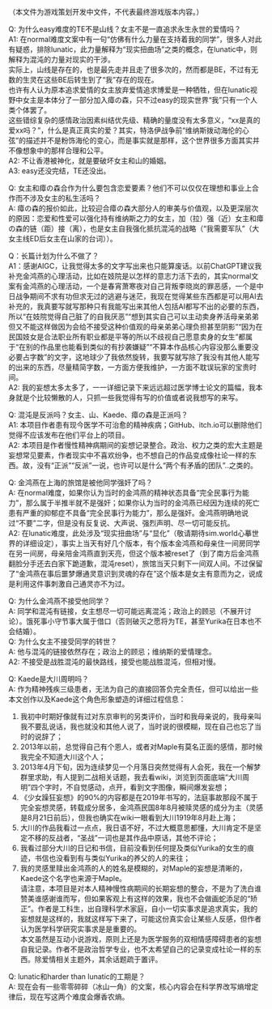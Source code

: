 （本文件为游戏策划开发中文件，不代表最终游戏版本内容。）

Q: 为什么easy难度的TE不是山线？女主不是一直追求永生永世的爱情吗？   
A1: 在normal难度文案中有一句“仿佛有什么力量在支持着我的同学”，很多人对此有疑惑，排除lunatic，此力量解释为“现实扭曲场”之类的概念，在lunatic中，则解释为混沌的力量对现实的干涉。  
实际上，山线是存在的，也是最先走并且走了很多次的，然而都是BE，不过有无数的生灵在这些BE后转生到了“我”存在的现在。  
也许有人认为原本追求爱情的女主放弃爱情追求博爱是一种牺牲，但在lunatic视野中女主是本体分了一部分加入瘴の森，只不过easy的现实世界“我”只有一个人类个体罢了。  
这些错综复杂的感情政治因素纠结优先级、精确的量度没有太多意义，“xx是真的爱xx吗？”，什么是真正真实的爱？其实，特洛伊战争前“维纳斯拨动海伦的心弦”的描述并不是粉饰海伦的变心，而是事实就是那样，这个世界很多方面其实并不像想象中的那样合理和公平。  
A2: 不让香港被神化，就是要破坏女主和山的婚姻。  
A3: easy还没完结，TE还没出。

Q: 女主和瘴の森合作为什么要包含恋爱要素？他们不可以仅仅在理想和事业上合作而不涉及女主的私生活吗？  
A: 瘴の森的报价如此，比较迎合瘴の森大部分人的审美与价值观，以及更深层次的原因：恋爱和性爱可以强化持有维纳斯之力的女主，加（拉）强（近）女主和瘴の森的链（距）接（离），也是女主自我强化抵抗混沌的战略（“我需要军队”（大女主线ED后女主在山家的台词））。  

Q：长篇计划为什么不做了？  
A1：感谢AIGC，让我觉得太多的文字写出来也只能算废话。以前ChatGPT建议我补充金鸿燕的心理活动，比如在妓院是以怎样的意志力活下去的，其实normal文案有金鸿燕的心理活动，一个是春宵萧寒夜对自己背叛李晓岚的罪恶感，一个是中日战争期间不求有功但求无过的逃避与迷茫，我现在觉得某些东西都是可以用AI去补充的，我真要写就写那种只有我能写出来其他人包括AI都写不出的必要的东西，所以“在妓院觉得自己脏了的自我厌恶”“想到其实自己可以主动卖身养活母亲弟弟但又不能这样做因为会给不接受这种价值观的母亲弟弟心理负担甚至阴影”“因为在民国妓女是合法职业所有职业都是平等的所以不歧视自己愿意卖身的女生”都属于“在别的作品里也能看到类似的有抄袭嫌疑”“不算本作品核心内容没那么重要没必要占字数”的文字，这地球少了我依然旋转，我要写就写除了我没有其他人能写的出来的东西，尽量精简字数，一方面方便我维护，一方面不耽误玩家的宝贵时间。  
A2: 我的妄想太多太多了，一一详细记录下来远远超过医学博士论文的篇幅，我本身就是个比较懒散的人，只抓一些我觉得有写的价值或者说我想写的来写。  

Q: 混沌是反派吗？女主、山、Kaede、瘴の森是正派吗？  
A1: 本项目作者患有现今医学不可治愈的精神疾病；GitHub、itch.io可以删除他们觉得不应该发布在他们平台上的项目。  
A2: 本项目是作者慢性精神病期间的妄想记录整合。政治、权力之类的宏大主题是妄想常见要素，作者现实中不喜欢纷争，也不想自己的作品变成像社论一样的东西。故，没有“正派”“反派”一说，也许可以是什么“两个有矛盾的团队”..之类的。  

Q: 金鸿燕在上海的旅馆是被他同学强奸了吗？  
A: 在normal难度，如果你认为当时的金鸿燕的精神状态具备“完全民事行为能力”，那么属于半推半就不是强奸；如果你认为当时的金鸿燕已经因为连续的死亡患有严重的抑郁症不具备“完全民事行为能力”，那么是强奸。金鸿燕明确地说过“不要”二字，但是没有反复说、大声说、强烈声明、尽一切可能反抗。  
A2: 在lunatic难度，此处涉及“现实扭曲场”与“显化”（敬请期待sim.world心摹世界的详细设定），事实上当天有好几个版本，有个版本金鸿燕和母亲住一间房同学在另一间房，母亲陪金鸿燕直到天亮，但这个版本被reset了（到了南方后金鸿燕翻脸分手还去白家下跪道歉，混沌reset），旅馆当天只剩下一间双人间。不过保留了“金鸿燕在事后噩梦爆通灵意识到灵魂的存在”这个版本是女主有意而为之，说成是利用这件事刺激自己通灵亦不为过。

Q: 为什么金鸿燕不接受他同学？  
A: 同学和混沌有链接，女主想尽一切可能远离混沌；政治上的顾忌（不展开讨论）。饿死事小守节事大属于借口（否则破灭之愿将为TE，甚至Yurika在日本也不会结婚）。  
Q: 为什么女主不接受同学的转世？  
A: 他与混沌的链接依然存在；政治上的顾忌；维纳斯的爱情理念。  
A2: 不接受是战胜混沌的最快路线，接受也能战胜混沌，但相对慢。

Q: Kaede是大川周明吗？  
A: 作为精神残疾三级患者，无法为自己的直接回答负完全责任，但可以给出一些本文创作以及Kaede这个角色形象塑造的详细过程信息：  
1. 我初中时期好像就有过对东京审判的另类评价，当时和我母亲说的，我母亲叫我不要乱说话，我也就没和其他人说了，当时说的很模糊，现在自己也忘了当时的说辞了；
2. 2013年以前，总觉得自己有个恩人，或者对Maple有莫名正面的感情，那时候我完全不知道大川这个人；
3. 2013年4月下旬，因为连续梦见一个月落日突然觉得有人会死，我在一个解梦群里求助，有人提到二战相关话题，我去看wiki，浏览到页面底端“大川周明”四个字时，不自觉感动，点开，看到文字图像，瞬间爆发妄想；
4. 《少女躁狂妄想》的90%的内容都是在2019年书写的，法庭事故那段不属于完全妄想灵感，转载成分居多，金鸿燕民国8年8月被赎灵感的成分为主（灵感是8月21日前后），但我也确实在wiki一眼看到大川1919年8月赴上海；
5. 大川的作品我看过一点点，我日语不好，不过大概意思都懂，大川肯定不是坚定不移的反战者，“圣战”一词也是其作品中原话，其他不评论；
6. 我看过部分大川的日记和书信，目前没看到任何提及类似Yurika的女生的痕迹，书信也没看到有与类似Yurika的养父的人的来往；
7. 我的灵感里赎出金鸿燕的人的姓名是模糊的，对Maple的妄想是清晰的，Kaede这个名字也来源于Maple。  
请注意，本项目是对本人精神慢性病期间的长期妄想的整合，不是为了洗白谁赞美谁感谢谁而写，但如果客观上有这样的效果，我也不会做画蛇添足的“矫正”。作者是工科生，出自理科学术家庭，自小一切实事求是追求真实，我的妄想就是这样的，我就这样写下来了，可能这份真实会让某些人反感，但作者认为医学科学研究实事求是是重要的。  
本文虽然是互动小说游戏，原则上还是为医学服务的双相情感障碍患者的妄想自我记录。作者不是政治哲学专业，也不太希望自己的记录变成社论一样的东西。除爱情相关主题外，其余话题疏于置评。

Q: lunatic和harder than lunatic的工期是？  
A: 现在会有一些零零碎碎（冰山一角）的文案，核心内容会在科学界改写熵增定律后，现在写这两个难度会爆香农熵。
